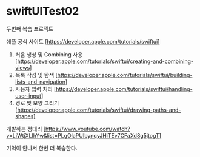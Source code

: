# swiftUITest02
두번째 복습 프로젝트

애플 공식 사이트 [https://developer.apple.com/tutorials/swiftui]

1. 처음 생성 및 Combining 사용 [https://developer.apple.com/tutorials/swiftui/creating-and-combining-views]
2. 목록 작성 및 탐색 [https://developer.apple.com/tutorials/swiftui/building-lists-and-navigation] 
3. 사용자 입력 처리 [https://developer.apple.com/tutorials/swiftui/handling-user-input]
4. 경로 및 모양 그리기 [https://developer.apple.com/tutorials/swiftui/drawing-paths-and-shapes]

개발하는 정대리 [https://www.youtube.com/watch?v=LiWtjXLlhYw&list=PLgOlaPUIbynqyJHiTEv7CFaXd8g5jtogT]

기억이 안나서 한번 더 복습한다.
